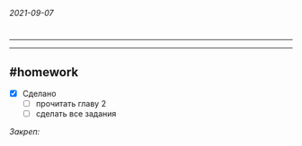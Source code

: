 *2021-09-07*

# 
---



---

##    #homework 

- [x]  Сделано
	- [ ] прочитать главу 2
	- [ ] сделать все задания

_Закреп:_
